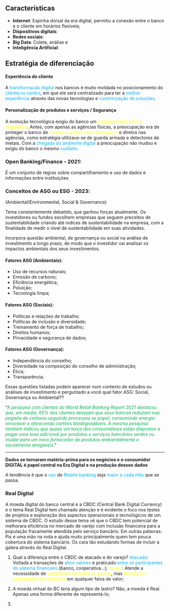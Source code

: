 

## Características

- **Internet**: Espinha dorsal da era digital, permitiu a conexão entre o banco e o cliente em horários flexíveis;
- **Dispositivos digitais**:
- **Redes sociais**:
- **Big Data**: Coleta, análise e 
- **Inteligência Artificial**:

## Estratégia de diferenciação

#### Experiência do cliente

A <span style="color:rgb(0, 176, 240)">transformação digital</span> nos bancos é muito moldada no posicionamento do <span style="color:rgb(0, 176, 240)">cliente no centro</span>, em que ele será centralizado para ter a <span style="color:rgb(0, 176, 240)">melhor experiência</span> através das novas tecnologias e <span style="color:rgb(0, 176, 240)">customização de soluções</span>.

#### Personalização de produtos e serviços / Segurança

A evolução tecnológica exigiu do banco um <span style="color:rgb(255, 255, 0)">cuidado maior com a segurança</span>. Antes, com apenas as agências físicas, a preocupação era de proteger o banco de <span style="color:rgb(255, 255, 0)">roubos e golpes mais analógicos</span> e diretos nas agências, como estratégia utilizava-se de guarda armada e detectores de metais. Com a <span style="color:rgb(0, 176, 240)">chegada do</span> <span style="color:rgb(0, 176, 240)">ambiente digital</span> a preocupação não mudou e exigiu do banco o mesmo <span style="color:rgb(0, 176, 240)">cuidado</span>.


### Open Banking/Finance - 2021:

É um conjunto de regras sobre compartilhamento e uso de dados e informações entre instituições

### Conceitos de ASG ou ESG - 2023:

(Ambiental/Environmental, Social & Governance) 

Tema constantemente debatido, que ganhou forças atualmente. Os investidores ou fundos escolhem empresas que seguem preceitos de sustentabilidade criando até indices de sustentabilidade na empresa, com a finalidade de medir o nível de sustentabilidade em suas atividades.

Incorpora questão ambiental, de governança ou social na análise de investimento a longo prazo, de modo que o investidor vai analisar os impactos ambientais dos seus investimentos.

#### Fatores ASG (Ambientais):

- Uso de recursos naturais;
- Emissão de carbono;
- Eficiência energética;
- Poluição;
- Tecnologia limpa;

#### Fatores ASG (Sociais):

- Políticas e relações de trabalho;
- Políticas de inclusão e diversidade;
- Treinamento de força de trabalho;
- Direitos humanos;
- Privacidade e segurança de dados;

#### Fatores ASG (Governança):

- Independência do conselho;
- Diversidade na composição do conselho de administração;
- Ética;
- Transparência;


Essas questões listadas podem aparecer num contexto de estudos ou análises de investimento e perguntado a você qual fator ASG: Social, Governança ou Ambiental??



*"<span style="color:rgb(0, 176, 80)">A pesquisa com clientes do World Retail Banking Report 2021 destacou que, em média, 65% dos clientes desejam que seus bancos reduzam sua pegada de carbono seguindo processos se papel, consumindo energia renovável e oferecendo cartões biodegradáveis. A mesma pesquisa também indicou que quase um terço dos consumidores estão dispostos a pagar uma taxa adicional por produtos e serviços bancários verdes ou mudar para um novo fornecedor de produtos ambientalmente e socialmente amigáveis.</span>"*

---
**Dados se tornaram matéria-prima para os negócios e o consumidor DIGITAL é papel central na Era Digital e na produção desses dados**

A tendência é que o <span style="color:rgb(0, 176, 240)">uso</span> de <span style="color:rgb(0, 176, 240)">Mobile banking</span> seja <span style="color:rgb(0, 176, 240)">maior a cada mês</span> que se passa.

### Real Digital

A moeda digital do banco central é a CBDC (Central Bank Digital Currency) e o tema Real Digital tem chamado atenção e é evidente o foco nos testes de projetos e exploração dos aspectos operacionais e tecnológicos de um sistema de CBDC. O estudo desse tema vê que o CBDC tem potencial de melhorara eficiência no mercado de varejo com inclusão financeira para a população fracamente atendida pelo serviço bancário.
Em outras palavras: Pix é uma mão na roda e ajuda muito principalmente quem tem pouca cobertura do sistema bancário. Os cara tão estudando formas de incluir a galera através do Real Digital.


1) Qual a diferença entre o CBDC de atacado e do varejo?
	<span style="color:rgb(0, 176, 240)">Atacado</span>: Voltada a transações de <span style="color:rgb(0, 176, 240)">altos valores</span> e praticado <span style="color:rgb(0, 176, 240)">entre os participantes do sistema financeiro</span> (banco, cooperativa...);
	<span style="color:rgb(255, 255, 0)">Varejo</span>: Atende a necessidade de <span style="color:rgb(255, 255, 0)">pagamento de todos os portes</span>, mas <span style="color:rgb(255, 255, 0)">focado em pagamentos do cotidiano</span> em qualquer faixa de valor;

2) A moeda virtual do BC teria algum tipo de lastro?
   Não, a moeda é Real. Apenas uma forma diferente de representá-lo;

3) 


